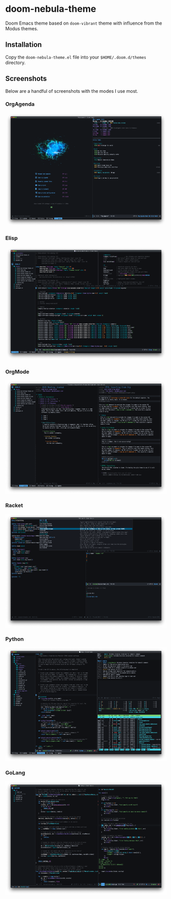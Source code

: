 # doom-nebula-theme
Doom Emacs theme based on `doom-vibrant` theme with influence from the Modus themes.

## Installation
Copy the `doom-nebula-theme.el` file into your `$HOME/.doom.d/themes` directory.

## Screenshots
Below are a handful of screenshots with the modes I use most.

### OrgAgenda
![Agenda](https://github.com/pkazmier/doom-nebula-theme/blob/main/screenshots/agenda.png?raw=true)

### Elisp
![Elisp](https://github.com/pkazmier/doom-nebula-theme/blob/main/screenshots/elisp.png?raw=true)

### OrgMode
![OrgMode](https://github.com/pkazmier/doom-nebula-theme/blob/main/screenshots/orgmode.png?raw=true)

### Racket
![Racket](https://github.com/pkazmier/doom-nebula-theme/blob/main/screenshots/racket.png?raw=true)

### Python
![Python](https://github.com/pkazmier/doom-nebula-theme/blob/main/screenshots/python.png?raw=true)

### GoLang
![GoLang](https://github.com/pkazmier/doom-nebula-theme/blob/main/screenshots/golang.png?raw=true)
